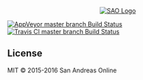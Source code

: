 <p align="center">
  <a href="https://github.com/sanandreasonline/sao/">
    <img src="https://cdn.pbrd.co/images/cX4GNpEQn.png" alt="SAO Logo"/>
  </a>
</p>

[![AppVeyor master branch Build Status](https://img.shields.io/appveyor/ci/sanandreasonline/sao/master.svg?label=Windows:master)](https://ci.appveyor.com/project/sanandreasonline/sao/branch/master)
[![Travis CI master branch Build Status](https://img.shields.io/travis/sanandreasonline/sao/master.svg?label=Linux:master)](https://travis-ci.org/sanandreasonline/sao)

## License

MIT © 2015-2016 San Andreas Online
